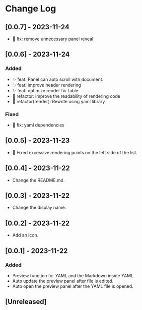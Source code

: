 # Change Log

## [0.0.7] - 2023-11-24

* 🐞 fix: remove unnecessary panel reveal

## [0.0.6] - 2023-11-24

### Added

* ✨ feat: Panel can auto scroll with document.
* ✨ feat: improve header rendering
* ✨ feat: optimize render for table
* 🦄 refactor: improve the readability of rendering code
* 🦄 refactor(render): Rewrite using yaml library

### Fixed

* 🐞 fix: yaml dependencies

## [0.0.5] - 2023-11-23

* 🐞 Fixed excessive rendering points on the left side of the list.

## [0.0.4] - 2023-11-22

* Change the README.md.

## [0.0.3] - 2023-11-22

* Change the display name.

## [0.0.2] - 2023-11-22

* Add an icon.

## [0.0.1] - 2023-11-22

### Added

* Preview function for YAML and the Markdown inside YAML.
* Auto update the preview panel after file is edited.
* Auto open the preview panel after the YAML file is opened.

## [Unreleased]
